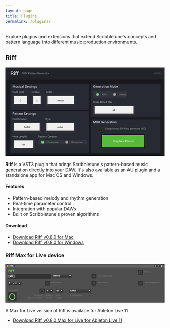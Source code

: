 ```yaml
---
layout: page
title: Plugins
permalink: /plugins/
---
```


Explore plugins and extensions that extend Scribbletune's concepts and pattern language into different music production environments.

## Riff

![Riff VST Plugin](/images/riff-v0.8.0.png)

**Riff** is a VST3 plugin that brings Scribbletune's pattern-based music generation directly into your DAW. It's also available as an AU plugin and a standalone app for Mac OS and Windows.

#### Features

- Pattern-based melody and rhythm generation
- Real-time parameter control
- Integration with popular DAWs
- Built on Scribbletune's proven algorithms

#### Download

- [Download Riff v0.8.0 for Mac](https://drive.google.com/file/d/1wPKkUUOQm4TvESknDTh9-nWHUUsZaW4Y/view?usp=drive_link)
- [Download Riff v0.8.0 for Windows](https://drive.google.com/file/d/16IbCYZZI2HeX7k0CqvLbnGL-SrFmma5X/view?usp=drive_link)

### Riff Max for Live device

![Riff Max for Live device](/images/riff4live11.png)

A Max for Live version of Riff is availabe for Ableton Live 11.

- [Download Riff v0.8.0 Max for Live for Ableton Live 11](https://drive.google.com/file/d/1GjoluU6yObhf_d-CvLnhKSYNNm108STW/view?usp=sharing)
